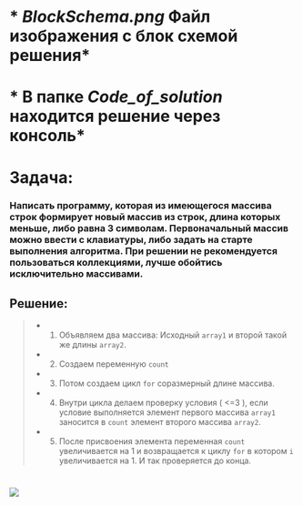 # * *BlockSchema.png* Файл изображения с блок схемой решения*
# * В папке *Code_of_solution* находится решение через консоль*

# **Задача:**

 ### **Написать программу, которая из имеющегося массива строк формирует новый массив из строк, длина которых меньше, либо равна 3 символам. Первоначальный массив можно ввести с клавиатуры, либо задать на старте выполнения алгоритма. При решении не рекомендуется пользоваться коллекциями, лучше обойтись исключительно массивами.**

## **Решение:**

> * 1. Объявляем два массива: Исходный `array1`  и  второй такой же длины `array2`.
> * 2. Создаем переменную `count`
> * 3. Потом создаем цикл `for` соразмерный длине массива.
> * 4. Внутри цикла делаем проверку условия ( <=3 ), если условие выполняется элемент первого массива `array1` заносится в `count` элемент второго массива `array2`.
> * 5. После присвоения элемента переменная `count` увеличивается на 1 и возвращается к циклу `for` в котором `i` увеличивается на 1. И так проверяется до конца.

#
![](BlockSchema.jpg)